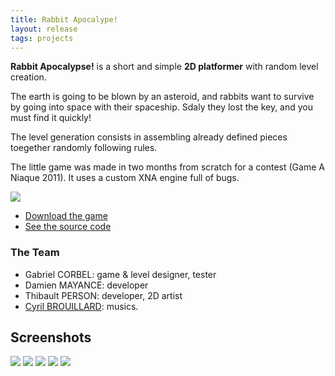 ```yaml
---
title: Rabbit Apocalype!
layout: release
tags: projects
---
```


**Rabbit Apocalypse!** is a short and simple **2D platformer** with random level creation.

The earth is going to be blown by an asteroid, and rabbits want to survive by going into space with their spaceship.
Sdaly they lost the key, and you must find it quickly!

The level generation consists in assembling already defined pieces toegether randomly following rules.

The little game was made in two months from scratch for a contest (Game A Niaque 2011). It uses a custom XNA engine full of bugs.

<img src="{{site.url}}/static/content/posts/ra/screen0.png" />

- [Download the game](https://www.dropbox.com/s/411cd1mg3c75jon/RabbitApocalypse.zip)
- [See the source code](https://github.com/Valryon/Rabbit-Apocalypse)

### The Team

- Gabriel CORBEL: game & level designer, tester
- Damien MAYANCE: developer
- Thibault PERSON: developer, 2D artist
- [Cyril BROUILLARD](http://www.chiptunes-headbangers.net/Spintronic): musics.

## Screenshots

<img src="{{site.url}}/static/content/posts/ra/screen1.png" />

<img src="{{site.url}}/static/content/posts/ra/screen2.png" />

<img src="{{site.url}}/static/content/posts/ra/screen3.png" />

<img src="{{site.url}}/static/content/posts/ra/screen4.png" />

<img src="{{site.url}}/static/content/posts/ra/screen5.png" />

